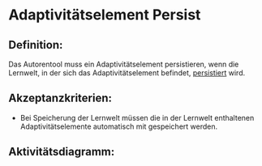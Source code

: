 # Adaptivitätselement Persist

## Definition:

Das Autorentool muss ein Adaptivitätselement persistieren, wenn die Lernwelt, in der sich das Adaptivitätselement befindet, [persistiert](ASE6.md) wird.

## Akzeptanzkriterien:

- Bei Speicherung der Lernwelt müssen die in der Lernwelt enthaltenen Adaptivitätselemente automatisch mit gespeichert
  werden.

## Aktivitätsdiagramm:


